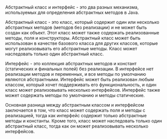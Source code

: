 Абстрактный класс и интерфейс - это два разных механизма, используемых для определения абстрактных методов в Java.

Абстрактный класс - это класс, который содержит один или несколько абстрактных методов (методов без реализации) и не может быть создан как объект. Этот класс может также содержать реализованные методы, поля и конструкторы. Абстрактный класс может быть использован в качестве базового класса для других классов, которые могут реализовывать его абстрактные методы. Класс может наследовать только один абстрактный класс.

Интерфейс - это коллекция абстрактных методов и констант (статических и финальных полей) без реализации. В интерфейсе нет реализации методов и переменных, и все методы по умолчанию являются абстрактными. Интерфейс может быть реализован любым классом, который хочет поддерживать его функциональность, и один класс может реализовывать несколько интерфейсов. Интерфейс также может содержать методы по умолчанию и методы статические.

Основная разница между абстрактным классом и интерфейсом заключается в том, что класс может содержать поля и методы с реализацией, тогда как интерфейс содержит только абстрактные методы и константы. Кроме того, класс может наследовать только один абстрактный класс, тогда как он может реализовывать несколько интерфейсов.